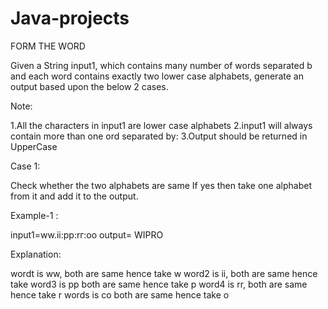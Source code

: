 # Java-projects

FORM THE WORD

Given a String input1, which contains many number of words separated b and each word contains exactly two lower case alphabets, generate an output based upon the below 2 cases.

Note:

1.All the characters in input1 are lower case alphabets
2.input1 will always contain more than one ord separated by: 3.Output should be returned in UpperCase

Case 1:

Check whether the two alphabets are same
If yes then take one alphabet from it and add it to the output.

Example-1 :

input1=ww.ii:pp:rг:oo
output= WIPRO

Explanation:

wordt is ww, both are same hence take w
word2 is ii, both are same hence take word3 is pp both are same hence take p
word4 is rr, both are same hence take r words is co both are same hence take o
